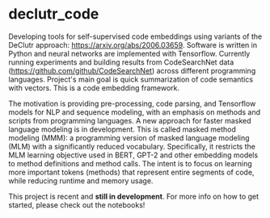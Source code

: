 # declutr_code
Developing tools for self-supervised code embeddings using variants of the DeClutr approach: https://arxiv.org/abs/2006.03659. Software is written in Python and neural networks are implemented with Tensorflow. Currently running experiments and building results from CodeSearchNet data (https://github.com/github/CodeSearchNet) across different programming languages. Project's main goal is quick summarization of code semantics with vectors. This is a code embedding framework. 

The motivation is providing pre-processing, code parsing, and Tensorflow models for NLP and sequence modeling, with an emphasis on methods and scripts from programming languages. A new approach for faster masked language modeling is in development. This is called masked method modeling (MMM): a programming version of masked language modeling (MLM) with a significantly reduced vocabulary. Specifically, it restricts the MLM learning objective used in BERT, GPT-2 and other embedding models to method definitions and method calls. The intent is to focus on learning more important tokens (methods) that represent entire segments of code, while reducing runtime and memory usage. 

This project is recent and **still in development**. For more info on how to get started, please check out the notebooks! 


